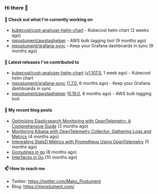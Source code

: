 ### Hi there 👋

#### 👷 Check out what I'm currently working on

- [kubecost/cost-analyzer-helm-chart](https://github.com/kubecost/cost-analyzer-helm-chart) - Kubecost helm chart (2 weeks ago)
- [mpostument/awstaghelper](https://github.com/mpostument/awstaghelper) - AWS bulk tagging tool (9 months ago)
- [mpostument/grafana-sync](https://github.com/mpostument/grafana-sync) - Keep your Grafana dashboards in sync (9 months ago)

#### 🔭 Latest releases I've contributed to

- [kubecost/cost-analyzer-helm-chart](https://github.com/kubecost/cost-analyzer-helm-chart) ([v1.107.0](https://github.com/kubecost/cost-analyzer-helm-chart/releases/tag/v1.107.0), 1 week ago) - Kubecost helm chart
- [mpostument/grafana-sync](https://github.com/mpostument/grafana-sync) ([1.7.0](https://github.com/mpostument/grafana-sync/releases/tag/1.7.0), 6 months ago) - Keep your Grafana dashboards in sync
- [mpostument/awstaghelper](https://github.com/mpostument/awstaghelper) ([0.19.0](https://github.com/mpostument/awstaghelper/releases/tag/0.19.0), 8 months ago) - AWS bulk tagging tool

#### 📜 My recent blog posts

- [Optimizing Elasticsearch Monitoring with OpenTelemetry: A Comprehensive Guide](https://mpostument.com/posts/programming/observability/otel-elasticsearch/) (3 months ago)
- [Monitoring Kibana with OpenTelemetry Collector: Gathering Logs and Metrics](https://mpostument.com/posts/programming/observability/otel-kibana/) (4 months ago)
- [Integrating StatsD Metrics with Prometheus Using OpenTelemetry](https://mpostument.com/posts/programming/observability/otel-statsd/) (5 months ago)
- [Goroutines in go](https://mpostument.com/posts/programming/golang/basics/go-routines/) (8 months ago)
- [Interfaces in Go](https://mpostument.com/posts/programming/golang/basics/go-interfaces/) (10 months ago)

#### 📫 How to reach me

- Twitter: https://twitter.com/Maks_Postument
- Blog: https://mpostument.com/
